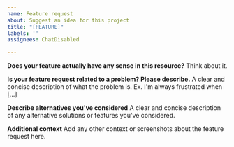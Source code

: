 ```yaml
---
name: Feature request
about: Suggest an idea for this project
title: "[FEATURE]"
labels: ''
assignees: ChatDisabled

---
```


**Does your feature actually have any sense in this resource?**
Think about it.

**Is your feature request related to a problem? Please describe.**
A clear and concise description of what the problem is. Ex. I'm always frustrated when [...]

**Describe alternatives you've considered**
A clear and concise description of any alternative solutions or features you've considered.

**Additional context**
Add any other context or screenshots about the feature request here.
